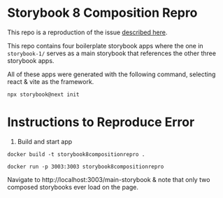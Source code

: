 # Storybook 8 Composition Repro

This repo is a reproduction of the issue [described here](https://github.com/storybookjs/storybook/discussions/25276#discussioncomment-8654643).

This repo contains four boilerplate storybook apps where the one in `storybook-1/` serves as a main storybook that references the other three storybook apps.

All of these apps were generated with the following command, selecting react & vite as the framework.

```
npx storybook@next init
```


# Instructions to Reproduce Error

1. Build and start app
```
docker build -t storybook8compositionrepro .

docker run -p 3003:3003 storybook8compositionrepro
```

Navigate to http://localhost:3003/main-storybook & note that only two composed storybooks ever load on the page.